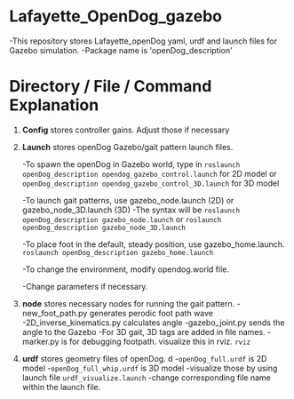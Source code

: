 # Lafayette_OpenDog_gazebo
-This repository stores Lafayette_openDog yaml, urdf and launch files for Gazebo simulation. 
-Package name is 'openDog_description'

# Directory / File / Command Explanation
1. __Config__ stores controller gains. Adjust those if necessary
2. **Launch** stores openDog Gazebo/gait pattern launch files.

	-To spawn the openDog in Gazebo world, type in 
		```roslaunch openDog_description opendog_gazebo_control.launch``` for 2D model or 
		```openDog_description opendog_gazebo_control_3D.launch``` for 3D model

	-To launch gait patterns, use gazebo_node.launch (2D) or gazebo_node_3D.launch (3D)
		-The syntax will be 
			```roslaunch openDog_description gazebo_node.launch```
			or ```roslaunch openDog_description gazebo_node_3D.launch```

	-To place foot in the default, steady position, use gazebo_home.launch. ```roslaunch openDog_description gazebo_home.launch```

	-To change the environment, modify opendog.world file.

	-Change parameters if necessary.

3. **node** stores necessary nodes for running the gait pattern.
	-new_foot_path.py generates perodic foot path wave
	-2D_inverse_kinematics.py calculates angle
	-gazebo_joint.py sends the angle to the Gazebo
	-For 3D gait, 3D tags are added in file names.
	-marker.py is for debugging footpath. visualize this in rviz. ```rviz```

4. **urdf** stores geometry files of openDog. d
	-```openDog_full.urdf``` is 2D model
	-```openDog_full_whip.urdf``` is 3D model
	-visualize those by using launch file ```urdf_visualize.launch```
	-change corresponding file name within the launch file. 